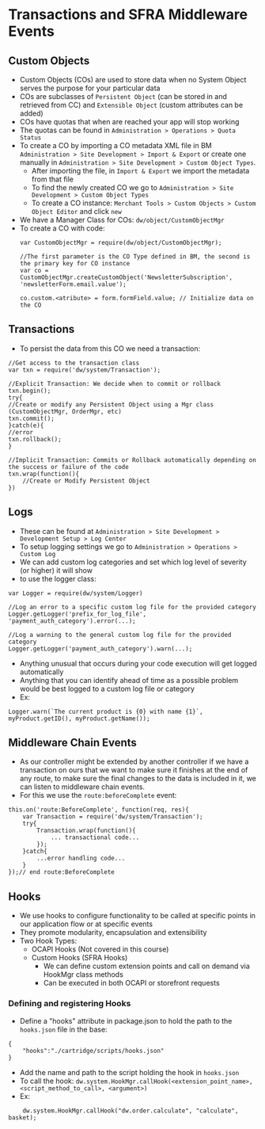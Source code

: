 # Transactions and SFRA Middleware Events

## Custom Objects

- Custom Objects (COs) are used to store data when no System Object serves the purpose for your particular data
- COs are subclasses of `Persistent Object` (can be stored in and retrieved from CC) and `Extensible Object` (custom attributes can be added)
- COs have quotas that when are reached your app will stop working
- The quotas can be found in `Administration > Operations > Quota Status`
- To create a CO by importing a CO metadata XML file in BM `Administration > Site Development > Import & Export` or create one manually in `Administration > Site Development > Custom Object Types`.
    - After importing the file, in `Import & Export` we import the metadata from that file
    - To find the newly created CO we go to `Administration > Site Development > Custom Object Types`
    - To create a CO instance: `Merchant Tools > Custom Objects > Custom Object Editor` and click `new`
- We have a Manager Class for COs: `dw/object/CustomObjectMgr`
- To create a CO with code:
    ```
    var CustomObjectMgr = require(dw/object/CustomObjectMgr);

    //The first parameter is the CO Type defined in BM, the second is the primary key for CO instance
    var co = CustomObjectMgr.createCustomObject('NewsletterSubscription', 'newsletterForm.email.value');

    co.custom.<atribute> = form.formField.value; // Initialize data on the CO
    ```

## Transactions


- To persist the data from this CO we need a transaction:
```
//Get access to the transaction class
var txn = require('dw/system/Transaction');

//Explicit Transaction: We decide when to commit or rollback
txn.begin();
try{
//Create or modify any Persistent Object using a Mgr class (CustomObjectMgr, OrderMgr, etc)
txn.commit();
}catch(e){
//error
txn.rollback();
}

//Implicit Transaction: Commits or Rollback automatically depending on the success or failure of the code
txn.wrap(function(){
    //Create or Modify Persistent Object
})
```

## Logs

- These can be found at `Administration > Site Development > Development Setup > Log Center`
- To setup logging settings we go to `Administration > Operations > Custom Log`
- We can add custom log categories and set which log level of severity (or higher) it will show
- to use the logger class: 
```
var Logger = require(dw/system/Logger)

//Log an error to a specific custom log file for the provided category
Logger.getLogger('prefix_for_log_file', 'payment_auth_category').error(...);

//Log a warning to the general custom log file for the provided category
Logger.getLogger('payment_auth_category').warn(...);
```
- Anything unusual that occurs during your code execution will get logged automatically
- Anything that you can identify ahead of time as a possible problem would be best logged to a custom log file or category
- Ex:
```
Logger.warn(`The current product is {0} with name {1}`, myProduct.getID(), myProduct.getName());
```

## Middleware Chain Events

- As our controller might be extended by another controller if we have a transaction on ours that we want to make sure it finishes at the end of any route, to make sure the final changes to the data is included in it, we can listen to middleware chain events.
- For this we use the `route:beforeComplete` event:
```
this.on('route:BeforeComplete', function(req, res){
    var Transaction = require('dw/system/Transaction');
    try{
        Transaction.wrap(function(){
            ... transactional code...
        });
    }catch{
        ...error handling code...
    }
});// end route:BeforeComplete
```

## Hooks

- We use hooks to configure functionality to be called at specific points in our application flow or at specific events
- They promote modularity, encapsulation and extensibility
- Two Hook Types:
    - OCAPI Hooks (Not covered in this course)
    - Custom Hooks (SFRA Hooks)
        - We can define custom extension points and call on demand via HookMgr class methods
        - Can be executed in both OCAPI or storefront requests

### Defining and registering Hooks

- Define a "hooks" attribute in package.json to hold the path to the `hooks.json` file in the base: 
```
{
    "hooks":"./cartridge/scripts/hooks.json"
}
```
- Add the name and path to the script holding the hook in `hooks.json`
- To call the hook: `dw.system.HookMgr.callHook(<extension_point_name>, <script_method_to_call>, <argument>)`
- Ex:
```
    dw.system.HookMgr.callHook("dw.order.calculate", "calculate", basket);
```